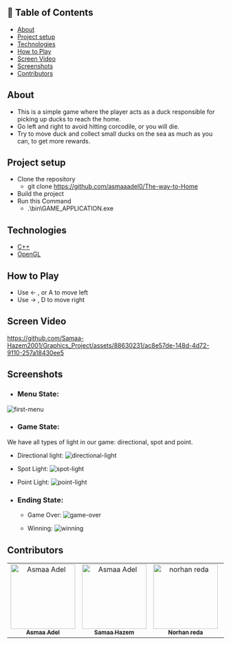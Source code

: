 ## 📝 Table of Contents

- [About ](#about-)
- [Project setup ](#project-setup-)
- [Technologies ](#technologies-)
- [How to Play ](#how-to-play-)
- [Screen Video ](#screen-video-)
- [Screenshots ](#screenshots-)
- [Contributors ](#contributors-)

## About <a name = "about"></a>
- This is a simple game where the player acts as a duck responsible for picking up ducks to reach the home. 
- Go left and right to avoid hitting corcodile, or you will die.
- Try to move duck and collect small ducks on the sea as much as you can, to get more rewards.
## Project setup <a name = "Project-setup"></a>
- Clone the repository
  - git clone https://github.com/asmaaadel0/The-way-to-Home
- Build the project
- Run this Command
  - .\bin\GAME_APPLICATION.exe

## Technologies <a name = "technologies"></a>
- [C++]()
- [OpenGL](https://www.opengl.org/)


## How to Play <a name = "play"></a>
- Use ← , or A to move left
- Use → , D to move right

## Screen Video <a name = "screen-video"></a>


https://github.com/Samaa-Hazem2001/Graphics_Project/assets/88630231/ac8e57de-148d-4d72-9110-257a18430ee5





## Screenshots <a name = "screen-shots"></a>
- ### Menu State:
![first-menu](https://github.com/Samaa-Hazem2001/Graphics_Project/assets/88618793/29161e0c-29db-497f-8266-b4ac09781d3f)

- ### Game State:
We have all types of light in our game: directional, spot and point.
  - Directional light:
  ![directional-light](https://github.com/Samaa-Hazem2001/Graphics_Project/assets/88618793/20da2a05-2ddb-4a34-a0c4-cbd20e268aa4)
  
  - Spot Light:
  ![spot-light](https://github.com/Samaa-Hazem2001/Graphics_Project/assets/88618793/2b393192-b297-47d0-b76a-ff1bb0046004)

  - Point Light:
  ![point-light](https://github.com/Samaa-Hazem2001/Graphics_Project/assets/88618793/fd0b5c2f-b3a6-423f-8fc1-c036f3c4bc12)


- ### Ending State:
  - Game Over:
![game-over](https://github.com/Samaa-Hazem2001/Graphics_Project/assets/88618793/875b5afb-d9ae-4d73-9747-d8d2d4979c27)

  - Winning:
![winning](https://github.com/Samaa-Hazem2001/Graphics_Project/assets/88618793/3a163490-e850-4316-b78d-14336b1d88d5)

## Contributors <a name = "Contributors"></a>

<table>
  <tr>
    <td align="center">
    <a href="https://github.com/asmaaadel0" target="_black">
    <img src="https://avatars.githubusercontent.com/u/88618793?s=400&u=886a14dc5ef5c205a8e51942efe9665ed8fd4717&v=4" width="150px;" alt="Asmaa Adel"/>
    <br />
    <sub><b>Asmaa Adel</b></sub></a>
    </td>
    <td align="center">
    <a href="https://github.com/Samaa-Hazem2001" target="_black">
    <img src="https://avatars.githubusercontent.com/u/82514924?v=4" width="150px;" alt="Asmaa Adel"/>
    <br />
    <sub><b>Samaa Hazem</b></sub></a>
    </td>
    <td align="center">
    <a href="https://github.com/norhanreda" target="_black">
    <img src="https://avatars.githubusercontent.com/u/88630231?v=4" width="150px;" alt="norhan reda"/>
    <br />
    <sub><b>Norhan reda</b></sub></a>
    </td>
    <td align="center">
    <a href="https://github.com/Hoda233" target="_black">
    <img src="https://avatars.githubusercontent.com/u/77369927?v=4" width="150px;" alt="HodaGamal"/>
    <br />
    <sub><b>HodaGamal</b></sub></a>
    </td>
  </tr>
 </table>

